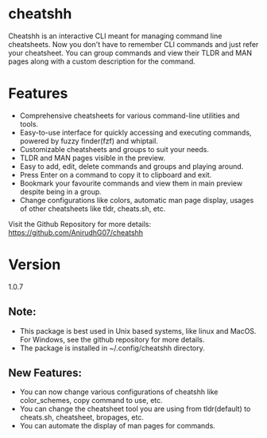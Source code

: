 # cheatshh

Cheatshh is an interactive CLI meant for managing command line cheatsheets. Now you don't have to remember CLI commands and just refer your cheatsheet. You can group commands and view their TLDR and MAN pages along with a custom description for the command.

# Features

- Comprehensive cheatsheets for various command-line utilities and tools.
- Easy-to-use interface for quickly accessing and executing commands, powered by fuzzy finder(fzf) and whiptail.
- Customizable cheatsheets and groups to suit your needs.
- TLDR and MAN pages visible in the preview.
- Easy to add, edit, delete commands and groups and playing around.
- Press Enter on a command to copy it to clipboard and exit.
- Bookmark your favourite commands and view them in main preview despite being in a group.
- Change configurations like colors, automatic man page display, usages of other cheatsheets like tldr, cheats.sh, etc.

Visit the Github Repository for more details: https://github.com/AnirudhG07/cheatshh

# Version
1.0.7

## Note:
- This package is best used in Unix based systems, like linux and MacOS. For Windows, see the github repository for more details.
- The package is installed in ~/.config/cheatshh directory.

## New Features:
- You can now change various configurations of cheatshh like color_schemes, copy command to use, etc.
- You can change the cheatsheet tool you are using from tldr(default) to cheats.sh, cheatsheet, bropages, etc.
- You can automate the display of man pages for commands.
